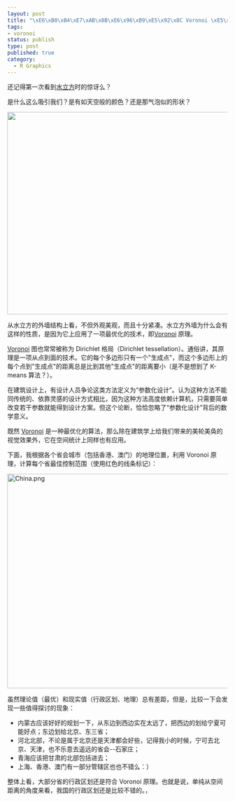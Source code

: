 ```yaml
--- 
layout: post
title: "\xE6\xB0\xB4\xE7\xAB\x8B\xE6\x96\xB9\xE5\x92\x8C Voronoi \xE5\x8E\x9F\xE7\x90\x86"
tags: 
- voronoi
status: publish
type: post
published: true
category:
  - R Graphics
---
```

还记得第一次看到<a href="http://en.wikipedia.org/wiki/Beijing_National_Aquatics_Center">水立方</a>时的惊讶么？

是什么这么吸引我们？是有如天空般的颜色？还是那气泡似的形状？
<p style="text-align: center;"><a href="http://bjt.cos.name/wp-content/uploads/2009/08/Watercube.jpg"><img class="size-full wp-image-10624 aligncenter" title="Watercube" src="http://bjt.cos.name/wp-content/uploads/2009/08/Watercube.jpg" alt="" width="800" height="462" /></a></p>
从水立方的外墙结构上看，不但外观美观，而且十分紧凑。水立方外墙为什么会有这样的性质，是因为它上应用了一项最优化的技术，即<a href="http://en.wikipedia.org/wiki/Voronoi" target="_blank">Voronoi</a> 原理。

<a href="http://en.wikipedia.org/wiki/Voronoi" target="_blank">Voronoi</a> 图也常常被称为 Dirichlet 格局（Dirichlet tessellation）。通俗讲，其原理是一项从点到面的技术。它的每个多边形只有一个"生成点"，而这个多边形上的每个点到"生成点"的距离总是比到其他"生成点"的距离要小（是不是想到了 K-means 算法？）。
<div style="page-break-after: always;"><span style="display: none;"> </span></div>
在建筑设计上，有设计人员争论这类方法定义为“参数化设计”。认为这种方法不能同传统的、依靠灵感的设计方式相比，因为这种方法高度依赖计算机，只需要简单改变若干参数就能得到设计方案。但这个论断，恰恰忽略了“参数化设计”背后的数学意义。

既然 <a href="http://en.wikipedia.org/wiki/Voronoi" target="_blank">Voronoi</a> 是一种最优化的算法，那么除在建筑学上给我们带来的美轮美奂的视觉效果外，它在空间统计上同样也有应用。

下面，我根据各个省会城市（包括香港、澳门）的地理位置，利用 Voronoi 原理，计算每个省最佳控制范围（使用红色的线条标记）：

<img src="http://bjt.cos.name/wp-content/uploads/2009/08/China.png" alt="China.png" width="700" height="490" />

虽然理论值（最优）和现实值（行政区划、地理）总有差距，但是，比较一下会发现一些值得探讨的现象：
<ul>
	<li>
<div>内蒙古应该好好的规划一下，从东边到西边实在太远了，把西边的划给宁夏可能好点；东边划给北京、东三省；</div></li>
	<li>
<div>河北北部，不论是属于北京还是天津都会好些，记得我小的时候，宁可去北京、天津，也不乐意去遥远的省会--石家庄；</div></li>
	<li>
<div>青海应该把甘肃的北部包括进去；</div></li>
	<li>
<div>上海、香港、澳门有一部分管辖区也也不错么：）</div></li>
</ul>
整体上看，大部分省的行政区划还是符合 Voronoi 原理。也就是说，单纯从空间距离的角度来看，我国的行政区划还是比较不错的。，
